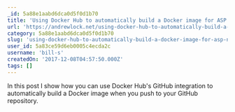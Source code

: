 ```yaml
---
_id: 5a88e1aabd6dca0d5f0d1b70
title: 'Using Docker Hub to automatically build a Docker image for ASP.NET Core apps'
url: 'https://andrewlock.net/using-docker-hub-to-automatically-build-a-docker-image-for-asp-net-core-apps/'
category: 5a88e1aabd6dca0d5f0d1b70
slug: 'using-docker-hub-to-automatically-build-a-docker-image-for-asp-net-core-apps'
user_id: 5a83ce59d6eb0005c4ecda2c
username: 'bill-s'
createdOn: '2017-12-08T04:57:50.000Z'
tags: []
---
```


In this post I show how you can use Docker Hub's GitHub integration to automatically build a Docker image when you push to your GitHub repository.
